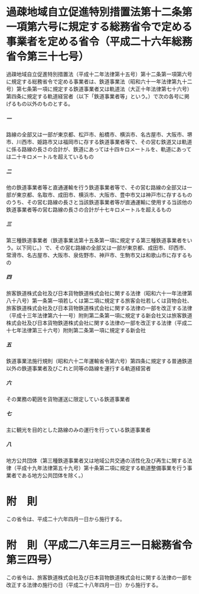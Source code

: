 # 過疎地域自立促進特別措置法第十二条第一項第六号に規定する総務省令で定める事業者を定める省令（平成二十六年総務省令第三十七号）
過疎地域自立促進特別措置法（平成十二年法律第十五号）第十二条第一項第六号に規定する総務省令で定める事業者は、鉄道事業法（昭和六十一年法律第九十二号）第七条第一項に規定する鉄道事業者又は軌道法（大正十年法律第七十六号）第四条に規定する軌道経営者（以下「鉄道事業者等」という。）で次の各号に掲げるもの以外のものとする。
##### 一
路線の全部又は一部が東京都、松戸市、船橋市、横浜市、名古屋市、大阪市、堺市、川西市、姫路市又は福岡市に存する鉄道事業者等で、その営む鉄道又は軌道に係る路線の長さの合計が、鉄道にあっては十四キロメートルを、軌道にあっては二十キロメートルを超えているもの
##### 二
他の鉄道事業者等と直通運輸を行う鉄道事業者等で、その営む路線の全部又は一部が東京都、名取市、成田市、横浜市、大阪市、豊中市又は神戸市に存するもののうち、その営む路線の長さと当該鉄道事業者等が直通運輸に使用する当該他の鉄道事業者等の営む路線の長さの合計が十七キロメートルを超えるもの
##### 三
第三種鉄道事業者（鉄道事業法第十五条第一項に規定する第三種鉄道事業者をいう。以下同じ。）で、その営む路線の全部又は一部が東京都、成田市、印西市、常滑市、名古屋市、大阪市、泉佐野市、神戸市、生駒市又は和歌山市に存するもの
##### 四
旅客鉄道株式会社及び日本貨物鉄道株式会社に関する法律（昭和六十一年法律第八十八号）第一条第一項若しくは第二項に規定する旅客会社若しくは貨物会社、旅客鉄道株式会社及び日本貨物鉄道株式会社に関する法律の一部を改正する法律（平成十三年法律第六十一号）附則第二条第一項に規定する新会社又は旅客鉄道株式会社及び日本貨物鉄道株式会社に関する法律の一部を改正する法律（平成二十七年法律第三十六号）附則第二条第一項に規定する新会社
##### 五
鉄道事業法施行規則（昭和六十二年運輸省令第六号）第四条に規定する普通鉄道以外の鉄道事業者及びこれと同等の路線を運行する軌道経営者
##### 六
その業務の範囲を貨物運送に限定している鉄道事業者
##### 七
主に観光を目的とした路線のみの運行を行っている鉄道事業者
##### 八
地方公共団体（第三種鉄道事業者又は地域公共交通の活性化及び再生に関する法律（平成十九年法律第五十九号）第十条第二項に規定する軌道整備事業を行う事業者である地方公共団体を除く。）
# 附　則
この省令は、平成二十六年四月一日から施行する。
# 附　則（平成二八年三月三一日総務省令第三四号）
この省令は、旅客鉄道株式会社及び日本貨物鉄道株式会社に関する法律の一部を改正する法律の施行の日（平成二十八年四月一日）から施行する。
